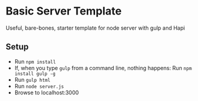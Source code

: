 # Basic Server Template
Useful, bare-bones, starter template for node server with gulp and Hapi

## Setup
- Run `npm install`
- If, when you type `gulp` from a command line, nothing happens: Run `npm install gulp -g`
- Run `gulp html`
- Run `node server.js`
- Browse to localhost:3000
